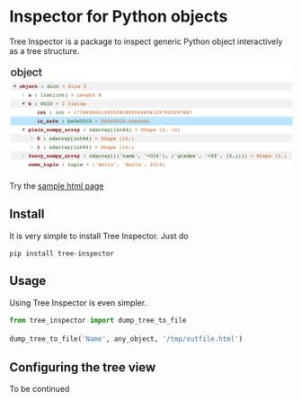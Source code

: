 # Inspector for Python objects

Tree Inspector is a package to inspect generic Python object interactively as a tree structure.

![Sample](./static/Sample.png)

Try the [sample html page](https://slinjhu.github.io/tree-inspector/docs/Sample.html)

## Install
It is very simple to install Tree Inspector. Just do

```
pip install tree-inspector
```

## Usage
Using Tree Inspector is even simpler.

```python
from tree_inspector import dump_tree_to_file

dump_tree_to_file('Name', any_object, '/tmp/outfile.html')
```

## Configuring the tree view
To be continued